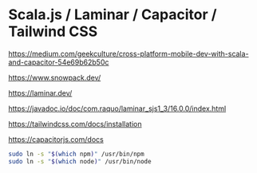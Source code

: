 Scala.js / Laminar / Capacitor / Tailwind CSS
=============================================

https://medium.com/geekculture/cross-platform-mobile-dev-with-scala-and-capacitor-54e69b62b50c

https://www.snowpack.dev/

https://laminar.dev/

https://javadoc.io/doc/com.raquo/laminar_sjs1_3/16.0.0/index.html

https://tailwindcss.com/docs/installation

https://capacitorjs.com/docs

```bash
sudo ln -s "$(which npm)" /usr/bin/npm
sudo ln -s "$(which node)" /usr/bin/node
```
